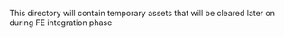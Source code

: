 This directory will contain temporary assets that will be cleared later on during FE integration phase